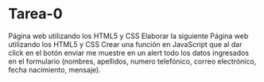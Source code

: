 # Tarea-0
Página web utilizando los HTML5 y CSS
Elaborar la siguiente Página web utilizando los HTML5 y CSS
Crear una función en JavaScript que al dar click en el botón enviar  me muestre en un alert todo los datos ingresados en el formulario (nombres, apellidos, numero telefónico, correo electrónico,  fecha nacimiento, mensaje). 
